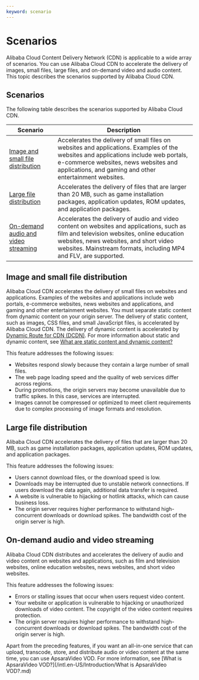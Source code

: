 ```yaml
---
keyword: scenario
---
```


# Scenarios

Alibaba Cloud Content Delivery Network \(CDN\) is applicable to a wide array of scenarios. You can use Alibaba Cloud CDN to accelerate the delivery of images, small files, large files, and on-demand video and audio content. This topic describes the scenarios supported by Alibaba Cloud CDN.

## Scenarios

The following table describes the scenarios supported by Alibaba Cloud CDN.

|Scenario|Description|
|--------|-----------|
|[Image and small file distribution](#section_mnp_tw0_fz3)|Accelerates the delivery of small files on websites and applications. Examples of the websites and applications include web portals, e-commerce websites, news websites and applications, and gaming and other entertainment websites.|
|[Large file distribution](#section_9n4_tgj_a76)|Accelerates the delivery of files that are larger than 20 MB, such as game installation packages, application updates, ROM updates, and application packages.|
|[On-demand audio and video streaming](#section_zuc_giw_6og)|Accelerates the delivery of audio and video content on websites and applications, such as film and television websites, online education websites, news websites, and short video websites. Mainstream formats, including MP4 and FLV, are supported.|

## Image and small file distribution

Alibaba Cloud CDN accelerates the delivery of small files on websites and applications. Examples of the websites and applications include web portals, e-commerce websites, news websites and applications, and gaming and other entertainment websites. You must separate static content from dynamic content on your origin server. The delivery of static content, such as images, CSS files, and small JavaScript files, is accelerated by Alibaba Cloud CDN. The delivery of dynamic content is accelerated by [Dynamic Route for CDN \(DCDN\)](https://www.alibabacloud.com/zh/product/dcdn). For more information about static and dynamic content, see [What are static content and dynamic content?]()

This feature addresses the following issues:

-   Websites respond slowly because they contain a large number of small files.
-   The web page loading speed and the quality of web services differ across regions.
-   During promotions, the origin servers may become unavailable due to traffic spikes. In this case, services are interrupted.
-   Images cannot be compressed or optimized to meet client requirements due to complex processing of image formats and resolution.

## Large file distribution

Alibaba Cloud CDN accelerates the delivery of files that are larger than 20 MB, such as game installation packages, application updates, ROM updates, and application packages.

This feature addresses the following issues:

-   Users cannot download files, or the download speed is low.
-   Downloads may be interrupted due to unstable network connections. If users download the data again, additional data transfer is required.
-   A website is vulnerable to hijacking or hotlink attacks, which can cause business loss.
-   The origin server requires higher performance to withstand high-concurrent downloads or download spikes. The bandwidth cost of the origin server is high.

## On-demand audio and video streaming

Alibaba Cloud CDN distributes and accelerates the delivery of audio and video content on websites and applications, such as film and television websites, online education websites, news websites, and short video websites.

This feature addresses the following issues:

-   Errors or stalling issues that occur when users request video content.
-   Your website or application is vulnerable to hijacking or unauthorized downloads of video content. The copyright of the video content requires protection.
-   The origin server requires higher performance to withstand high-concurrent downloads or download spikes. The bandwidth cost of the origin server is high.

Apart from the preceding features, if you want an all-in-one service that can upload, transcode, store, and distribute audio or video content at the same time, you can use ApsaraVideo VOD. For more information, see [What is ApsaraVideo VOD?](/intl.en-US/Introduction/What is ApsaraVideo VOD?.md)

